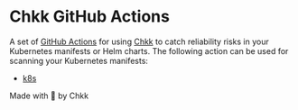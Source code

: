 # Chkk GitHub Actions

A set of [GitHub Actions](https://github.com/features/actions) for using [Chkk](www.chkk.dev) to catch reliability risks in your Kubernetes manifests or Helm charts. The following action can be used for scanning your Kubernetes manifests:

- [k8s](k8s)


Made with 🧡 by Chkk

